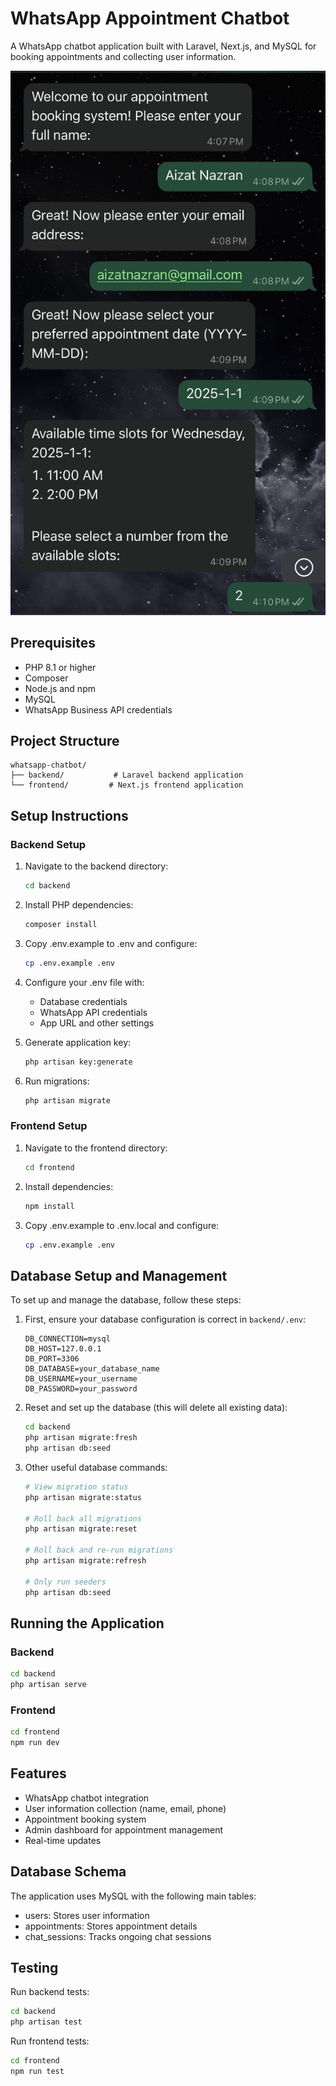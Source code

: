 # WhatsApp Appointment Chatbot

A WhatsApp chatbot application built with Laravel, Next.js, and MySQL for booking appointments and collecting user information.

![booking](booking.png)

## Prerequisites

- PHP 8.1 or higher
- Composer
- Node.js and npm
- MySQL
- WhatsApp Business API credentials

## Project Structure

```
whatsapp-chatbot/
├── backend/           # Laravel backend application
└── frontend/         # Next.js frontend application
```

## Setup Instructions

### Backend Setup

1. Navigate to the backend directory:
   ```bash
   cd backend
   ```

2. Install PHP dependencies:
   ```bash
   composer install
   ```

3. Copy .env.example to .env and configure:
   ```bash
   cp .env.example .env
   ```

4. Configure your .env file with:
   - Database credentials
   - WhatsApp API credentials
   - App URL and other settings

5. Generate application key:
   ```bash
   php artisan key:generate
   ```

6. Run migrations:
   ```bash
   php artisan migrate
   ```

### Frontend Setup

1. Navigate to the frontend directory:
   ```bash
   cd frontend
   ```

2. Install dependencies:
   ```bash
   npm install
   ```

3. Copy .env.example to .env.local and configure:
   ```bash
   cp .env.example .env
   ```

## Database Setup and Management

To set up and manage the database, follow these steps:

1. First, ensure your database configuration is correct in `backend/.env`:
   ```env
   DB_CONNECTION=mysql
   DB_HOST=127.0.0.1
   DB_PORT=3306
   DB_DATABASE=your_database_name
   DB_USERNAME=your_username
   DB_PASSWORD=your_password
   ```

2. Reset and set up the database (this will delete all existing data):
   ```bash
   cd backend
   php artisan migrate:fresh   
   php artisan db:seed        
   ```

3. Other useful database commands:
   ```bash
   # View migration status
   php artisan migrate:status

   # Roll back all migrations
   php artisan migrate:reset

   # Roll back and re-run migrations
   php artisan migrate:refresh

   # Only run seeders
   php artisan db:seed
   ```

## Running the Application

### Backend
```bash
cd backend
php artisan serve
```

### Frontend
```bash
cd frontend
npm run dev
```

## Features

- WhatsApp chatbot integration
- User information collection (name, email, phone)
- Appointment booking system
- Admin dashboard for appointment management
- Real-time updates

## Database Schema

The application uses MySQL with the following main tables:
- users: Stores user information
- appointments: Stores appointment details
- chat_sessions: Tracks ongoing chat sessions

## Testing

Run backend tests:
```bash
cd backend
php artisan test
```

Run frontend tests:
```bash
cd frontend
npm run test
```
